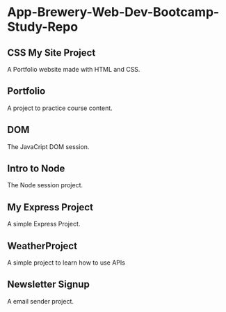 # App-Brewery-Web-Dev-Bootcamp-Study-Repo

## CSS My Site Project
A Portfolio website made with HTML and CSS.

## Portfolio
A project to practice course content.

## DOM
The JavaCript DOM session.

## Intro to Node
The Node session project.

## My Express Project
A simple Express Project.

## WeatherProject
A simple project to learn how to use APIs

## Newsletter Signup
A email sender project.
